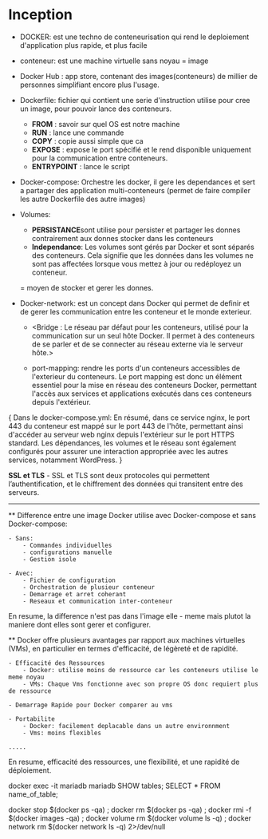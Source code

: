 # Inception

- DOCKER: est une techno de conteneurisation qui rend le deploiement d'application plus rapide, et plus facile

- conteneur: est une machine virtuelle sans noyau = image

- Docker Hub : app store, contenant des images(conteneurs) de millier de personnes simplifiant encore plus l'usage.

- Dockerfile: fichier qui contient une serie d'instruction utilise pour cree un image, pour pouvoir lance des conteneurs.
    - **FROM** : savoir sur quel OS est notre machine
    - **RUN** : lance une commande
    - **COPY** : copie aussi simple que ca
    - **EXPOSE** : expose le port spécifié et le rend disponible uniquement pour la communication entre conteneurs. 
    - **ENTRYPOINT** : lance le script

- Docker-compose: Orchestre les docker, il gere les dependances et sert a partager des application multi-conteneurs
(permet de faire compiler les autre Dockerfile des autre images)

- Volumes: 
    - **PERSISTANCE**sont utilise pour persister et partager les donnes contrairement aux donnes stocker dans les conteneurs
    - **Independance**: Les volumes sont gérés par Docker et sont séparés des conteneurs. Cela signifie que les données dans les volumes ne sont pas affectées lorsque vous mettez à jour ou redéployez un conteneur.

    = moyen de stocker et gerer les donnes.

- Docker-network: est un concept dans Docker qui permet de definir et de gerer les communication entre les conteneur et le monde exterieur.
    - <Bridge : Le réseau par défaut pour les conteneurs, utilisé pour la communication sur un seul hôte Docker. Il permet à des conteneurs de se parler et de se connecter au réseau externe via le serveur hôte.>
    
    - port-mapping: rendre les ports d'un conteneurs accessibles de l'exterieur du conteneurs.
    Le port mapping est donc un élément essentiel pour la mise en réseau des conteneurs Docker, permettant l'accès aux services et applications exécutés dans ces conteneurs depuis l'extérieur.

{
    Dans le docker-compose.yml: En résumé, dans ce service nginx, le port 443 du conteneur est mappé sur le port 443 de l'hôte, permettant ainsi d'accéder au serveur web nginx depuis l'extérieur sur le port HTTPS standard. Les dépendances, les volumes et le réseau sont également configurés pour assurer une interaction appropriée avec les autres services, notamment WordPress.
}

**SSL et TLS**
    - SSL et TLS sont deux protocoles qui permettent l’authentification, et le chiffrement des données qui transitent entre des serveurs.


------------------------------------------------------

** Difference entre une image Docker utilise avec Docker-compose et sans Docker-compose:

    - Sans:
        - Commandes individuelles
        - configurations manuelle
        - Gestion isole

    - Avec:
        - Fichier de configuration
        - Orchestration de plusieur conteneur
        - Demarrage et arret coherant
        - Reseaux et communication inter-conteneur

En resume, la difference n'est pas dans l'image elle - meme mais plutot la maniere dont elles sont gerer et configurer.

** Docker offre plusieurs avantages par rapport aux machines virtuelles (VMs), en particulier en termes d'efficacité, de légèreté et de rapidité. 

    - Efficacité des Ressources
        - Docker: utilise moins de ressource car les conteneurs utilise le meme noyau
        - VMs: Chaque Vms fonctionne avec son propre OS donc requiert plus de ressource

    - Demarrage Rapide pour Docker comparer au vms

    - Portabilite
        - Docker: facilement deplacable dans un autre environnment 
        - Vms: moins flexibles

    .....

En resume,  efficacité des ressources, une flexibilité, et une rapidité de déploiement.

docker exec -it mariadb mariadb
SHOW tables;
SELECT * FROM name_of_table;

docker stop $(docker ps -qa) ; docker rm $(docker ps -qa) ; docker rmi -f $(docker images -qa) ; docker volume rm $(docker volume ls -q) ; docker network rm $(docker network ls -q) 2>/dev/null
